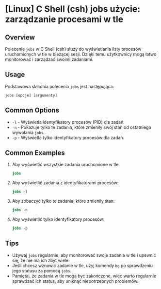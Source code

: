 # [Linux] C Shell (csh) jobs użycie: zarządzanie procesami w tle

## Overview
Polecenie `jobs` w C Shell (csh) służy do wyświetlania listy procesów uruchomionych w tle w bieżącej sesji. Dzięki temu użytkownicy mogą łatwo monitorować i zarządzać swoimi zadaniami.

## Usage
Podstawowa składnia polecenia `jobs` jest następująca:

```
jobs [opcje] [argumenty]
```

## Common Options
- `-l` - Wyświetla identyfikatory procesów (PID) dla zadań.
- `-n` - Pokazuje tylko te zadania, które zmieniły swój stan od ostatniego wywołania `jobs`.
- `-p` - Wyświetla tylko identyfikatory procesów dla zadań.

## Common Examples
1. Aby wyświetlić wszystkie zadania uruchomione w tle:
   ```csh
   jobs
   ```

2. Aby wyświetlić zadania z identyfikatorami procesów:
   ```csh
   jobs -l
   ```

3. Aby zobaczyć tylko te zadania, które zmieniły stan:
   ```csh
   jobs -n
   ```

4. Aby wyświetlić tylko identyfikatory procesów:
   ```csh
   jobs -p
   ```

## Tips
- Używaj `jobs` regularnie, aby monitorować swoje zadania w tle i upewnić się, że nie ma ich zbyt wiele.
- Jeśli chcesz wznowić zadanie w tle, użyj komendy `bg` po sprawdzeniu jego statusu za pomocą `jobs`.
- Pamiętaj, że zadania w tle mogą być zakończone, więc warto regularnie sprawdzać ich status, aby uniknąć niepotrzebnych problemów.